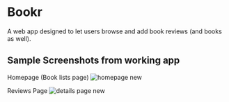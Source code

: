 # Bookr 
A web app designed to let users browse and add book reviews (and books as well). 

## Sample Screenshots from working app
Homepage (Book lists page)
![homepage new](https://github.com/natcobbinah/Bookr_Django/assets/10479361/ba9bbe01-0289-491d-b43c-3d1c9cd2a709)

Reviews Page
![details page new](https://github.com/natcobbinah/Bookr_Django/assets/10479361/43bddc92-60e5-4d98-b447-e288b098ecd6)

